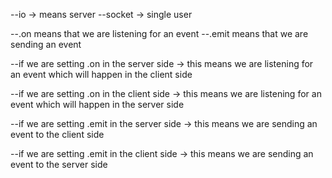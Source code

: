 --io -> means server
--socket -> single user 


--.on means that we are listening for an event
--.emit means that we are sending an event

--if we are setting .on in the server side -> this means we are listening for an event which will happen in the client side 

--if we are setting .on in the client side -> this means we are listening for an event which will happen in the server side

--if we are setting .emit in the server side -> this means we are sending an event to the client side

--if we are setting .emit in the client side -> this means we are sending an event to the server side